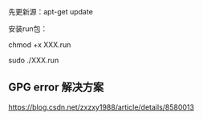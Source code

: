 先更新源：apt-get update





安装run包：

chmod +x XXX.run

sudo ./XXX.run



## GPG error 解决方案

https://blog.csdn.net/zxzxy1988/article/details/8580013